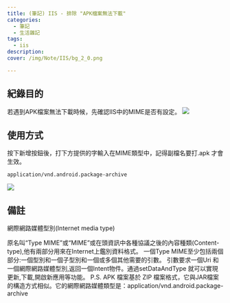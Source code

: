 ```yaml
---
title: (筆記) IIS - 排除 "APK檔案無法下載"
categories: 
  - 筆記 
  - 生活雜記
tags: 
  - iis
description:
cover: /img/Note/IIS/bg_2_0.png

---
```



## 紀錄目的
若遇到APK檔案無法下載時候，先確認IIS中的MIME是否有設定。
![](/img/Note/IIS/bg_2_0.png)


## 使用方式
按下新增按鈕後，打下方提供的字輸入在MIME類型中，記得副檔名要打.apk 才會生效。
```MIME
application/vnd.android.package-archive
```
![](/img/Note/IIS/2_1.png)

## 備註 
網際網路媒體型別(Internet media type)

原名叫“Type MIME”或“MIME”或在頭資訊中各種協議之後的內容種類(Content-type),他有兩部分用來在Internet上鑑別資料格式。
一個Type MIME至少包括兩個部分:一個型別和一個子型別和一個或多個其他需要的引數。
引數要求一個Uri 和一個網際網路媒體型別,返回一個Intent物件。通過setDataAndType  就可以實現更新,下載,開啟新應用等功能。
P.S. APK 檔案基於 ZIP 檔案格式，它與JAR檔案的構造方式相似。它的網際網路媒體類型是：application/vnd.android.package-archive
